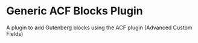 # Generic ACF Blocks Plugin

A plugin to add Gutenberg blocks using the ACF plugin (Advanced Custom Fields)

